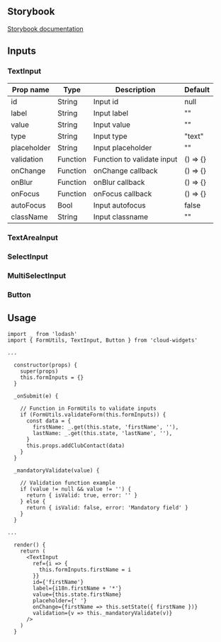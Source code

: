 
## Storybook
[Storybook documentation](https://luisfuertes.github.io/cloud-widgets/index.html)    


## Inputs

### TextInput

| Prop name     | Type     | Description                            | Default    |
|---------------|----------|----------------------------------------|------------|
| id            | String   | Input id                               | null       |
| label         | String   | Input label                            | ""         |
| value         | String   | Input value                            | ""         |
| type          | String   | Input type                             | "text"     |
| placeholder   | String   | Input placeholder                      | ""         |
| validation    | Function | Function to validate input             | () => {}   |
| onChange      | Function | onChange callback                      | () => {}   |
| onBlur        | Function | onBlur callback                        | () => {}   |
| onFocus       | Function | onFocus callback                       | () => {}   |
| autoFocus     | Bool     | Input autofocus                        | false      |
| className     | String   | Input classname                        | ""         |

### TextAreaInput
### SelectInput
### MultiSelectInput
### Button


## Usage
```
import _ from 'lodash'
import { FormUtils, TextInput, Button } from 'cloud-widgets'

...

  constructor(props) {
    super(props)
    this.formInputs = {}
  }

  _onSubmit(e) {

    // Function in FormUtils to validate inputs
    if (FormUtils.validateForm(this.formInputs)) {
      const data = {
        firstName: _.get(this.state, 'firstName', ''),
        lastName: _.get(this.state, 'lastName', ''),
      }
      this.props.addClubContact(data)
    }
  }

  _mandatoryValidate(value) {

    // Validation function example
    if (value != null && value != '') {
      return { isValid: true, error: '' }
    } else {
      return { isValid: false, error: 'Mandatory field' }
    }
  }
    
...

  render() {
    return (
      <TextInput
        ref={i => {
          this.formInputs.firstName = i
        }}
        id={'firstName'}
        label={i18n.firstName + '*'}
        value={this.state.firstName}
        placeholder={' '}
        onChange={firstName => this.setState({ firstName })}
        validation={v => this._mandatoryValidate(v)}
      />
    )
  }

```

